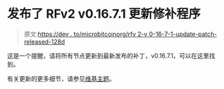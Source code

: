 # 发布了 RFv2 v0.16.7.1 更新修补程序

> 原文:[https://dev . to/microbitcoinorg/rfv 2-v 0-16-7-1-update-patch-released-128d](https://dev.to/microbitcoinorg/rfv2-v0-16-7-1-update-patch-released-128d)

这是一个提醒，请将所有节点更新到最新发布的补丁，v0.16.7.1，可以在这里找到。

有关更新的更多细节，请参见[维基主题](https://mbc.wiki/d/27-rfv2-upgrade-notes)。